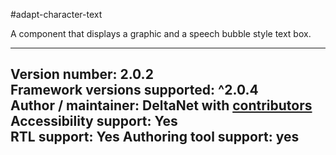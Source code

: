 #adapt-character-text

A component that displays a graphic and a speech bubble style text box.

----------------------------
**Version number:**  2.0.2    
**Framework versions supported:**  ^2.0.4    
**Author / maintainer:** DeltaNet with [contributors](https://github.com/deltanet/adapt-character-text/graphs/contributors)     
**Accessibility support:** Yes  
**RTL support:** Yes
**Authoring tool support:** yes
----------------------------

